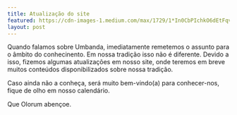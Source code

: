 ```yaml
---
title: Atualização do site
featured: https://cdn-images-1.medium.com/max/1729/1*In0CbPIchkO6dEtFqvklBg.jpeg
layout: post
---
```


Quando falamos sobre Umbanda, imediatamente remetemos o assunto para o âmbito do conhecinento. Em nossa tradição isso não é diferente. Devido a isso, fizemos algumas atualizações em nosso site, onde teremos em breve muitos conteúdos disponibilizados sobre nossa tradição.

Caso ainda não a conheça, será muito bem-vindo(a) para conhecer-nos, fique de olho em nosso calendário.

Que Olorum abençoe.
